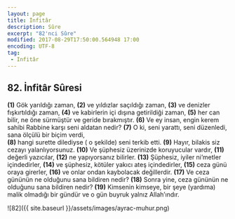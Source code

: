 ```yaml
---
layout: page
title: İnfitâr
description: Sûre
excerpt: "82'nci Sûre"
modified: 2017-08-29T17:50:00.564948 17:00
encoding: UTF-8
tag: 
 - Infitâr
---
```


## 82. İnfitâr Sûresi

**(1)** Gök yarıldığı zaman,
**(2)** ve yıldızlar saçıldığı zaman, 
**(3)** ve denizler fışkırtıldığı zaman, 
**(4)** ve kabirlerin içi dışına getirildiği zaman, 
**(5)** her can bilir, ne öne sürmüştür ve geride bırakmıştır. 
**(6)** Ve ey insan, engin kerem sahibi Rabbine karşı seni aldatan nedir?
**(7)** O ki, seni yarattı, seni düzenledi, sana ölçülü bir biçim verdi,	
**(8)** hangi surette dilediyse ( o şekilde) seni terkib etti.
**(9)** Hayır, bilakis siz cezayı yalanlıyorsunuz.
**(10)** Ve şüphesiz üzerinizde koruyucular vardır,
**(11)** değerli yazıcılar,
**(12)** ne yapıyorsanız bilirler.
**(13)** Şüphesiz, iyiler ni’metler içindedirler,
**(14)** ve şüphesiz, kötüler yakıcı ateş içindedirler,
**(15)** ceza günü oraya girerler,
**(16)** ve onlar ondan kaybolacak değillerdir. 
**(17)** Ve ceza gününün ne olduğunu sana bildiren nedir?
**(18)** Sonra yine, ceza gününün ne olduğunu sana bildiren nedir?
**(19)** Kimsenin kimseye, bir şeye (yardıma) malik olmadığı bir gündür ve  o gün buyruk yalnız Allah’ındır.

![82]({{ site.baseurl }}/assets/images/ayrac-muhur.png)
